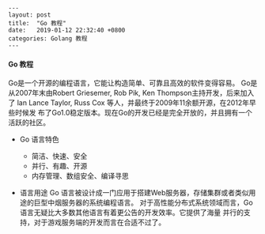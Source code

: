 ```

---
layout: post
title:  "Go 教程"
date:   2019-01-12 22:32:40 +0800
categories: Golang 教程
---
```
#### Go 教程
Go是一个开源的编程语言，它能让构造简单、可靠且高效的软件变得容易。
Go是从2007年末由Robert Griesemer, Rob Pik, Ken Thompson主持开发，后来加入了
lan Lance Taylor, Russ Cox 等人，并最终于2009年11余额开源，在2012年早些时候发
布了Go1.0稳定版本。现在Go的开发已经是完全开放的，并且拥有一个活跃的社区。
* Go 语言特色
  * 简洁、快速、安全
  * 并行、有趣、开源
  * 内存管理、数组安全、编译寻思

* 语言用途
Go 语言被设计成一门应用于搭建Web服务器，存储集群或者类似用途的巨型中烟服务器的系统编程语言。
对于高性能分布式系统领域而言，Go语言无疑比大多数其他语言有着更公告的开发效率。它提供了海量
并行的支持，对于游戏服务端的开发而言在合适不过了。
